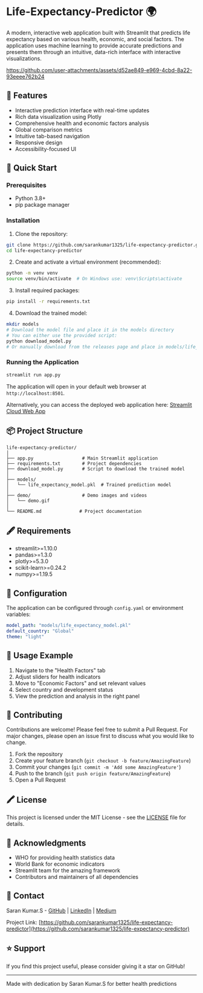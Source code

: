 # Life-Expectancy-Predictor 🌍

A modern, interactive web application built with Streamlit that predicts life expectancy based on various health, economic, and social factors. The application uses machine learning to provide accurate predictions and presents them through an intuitive, data-rich interface with interactive visualizations.

https://github.com/user-attachments/assets/d52ae849-e969-4cbd-8a22-93eeee762b24

## 🌟 Features

- Interactive prediction interface with real-time updates
- Rich data visualization using Plotly
- Comprehensive health and economic factors analysis
- Global comparison metrics
- Intuitive tab-based navigation
- Responsive design
- Accessibility-focused UI

## 🚀 Quick Start

### Prerequisites

- Python 3.8+
- pip package manager

### Installation

1. Clone the repository:
```bash
git clone https://github.com/sarankumar1325/life-expectancy-predictor.git
cd life-expectancy-predictor
```

2. Create and activate a virtual environment (recommended):
```bash
python -m venv venv
source venv/bin/activate  # On Windows use: venv\Scripts\activate
```

3. Install required packages:
```bash
pip install -r requirements.txt
```

4. Download the trained model:
```bash
mkdir models
# Download the model file and place it in the models directory
# You can either use the provided script:
python download_model.py
# Or manually download from the releases page and place in models/life_expectancy_model.pkl
```

### Running the Application

```bash
streamlit run app.py
```

The application will open in your default web browser at `http://localhost:8501`.

Alternatively, you can access the deployed web application here:
[Streamlit Cloud Web App](https://life-expectancy-regression-ndsw9zfs7vnjmataxcwitz.streamlit.app/)

## 📦 Project Structure

```
life-expectancy-predictor/
│
├── app.py                  # Main Streamlit application
├── requirements.txt        # Project dependencies
├── download_model.py       # Script to download the trained model
│
├── models/
│   └── life_expectancy_model.pkl  # Trained prediction model
│
├── demo/                   # Demo images and videos
│   └── demo.gif
│
└── README.md              # Project documentation
```

## 🖋 Requirements

- streamlit>=1.10.0
- pandas>=1.3.0
- plotly>=5.3.0
- scikit-learn>=0.24.2
- numpy>=1.19.5

## 🔧 Configuration

The application can be configured through `config.yaml` or environment variables:

```yaml
model_path: "models/life_expectancy_model.pkl"
default_country: "Global"
theme: "light"
```

## 🎯 Usage Example

1. Navigate to the "Health Factors" tab
2. Adjust sliders for health indicators
3. Move to "Economic Factors" and set relevant values
4. Select country and development status
5. View the prediction and analysis in the right panel

## 🤝 Contributing

Contributions are welcome! Please feel free to submit a Pull Request. For major changes, please open an issue first to discuss what you would like to change.

1. Fork the repository
2. Create your feature branch (`git checkout -b feature/AmazingFeature`)
3. Commit your changes (`git commit -m 'Add some AmazingFeature'`)
4. Push to the branch (`git push origin feature/AmazingFeature`)
5. Open a Pull Request

## 🖍 License

This project is licensed under the MIT License - see the [LICENSE](LICENSE) file for details.

## 🙏 Acknowledgments

- WHO for providing health statistics data
- World Bank for economic indicators
- Streamlit team for the amazing framework
- Contributors and maintainers of all dependencies

## 📧 Contact

Saran Kumar.S - [GitHub](https://github.com/sarankumar1325) | [LinkedIn](https://www.linkedin.com/in/saran-kumar-s-sk13022005/) | [Medium](https://medium.com/@sarankumar1325)

Project Link: [https://github.com/sarankumar1325/life-expectancy-predictor](https://github.com/sarankumar1325/life-expectancy-predictor)

## ⭐ Support

If you find this project useful, please consider giving it a star on GitHub!

---
Made with dedication by Saran Kumar.S for better health predictions
